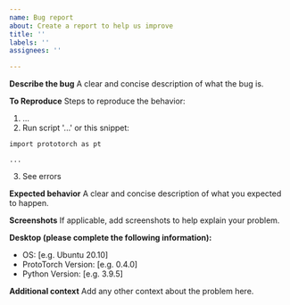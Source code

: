 ```yaml
---
name: Bug report
about: Create a report to help us improve
title: ''
labels: ''
assignees: ''

---
```


**Describe the bug**
A clear and concise description of what the bug is.

**To Reproduce**
Steps to reproduce the behavior:
1. ...
2. Run script '...' or this snippet:
```ptyhon
import prototorch as pt

...
```
3. See errors

**Expected behavior**
A clear and concise description of what you expected to happen.

**Screenshots**
If applicable, add screenshots to help explain your problem.

**Desktop (please complete the following information):**
- OS: [e.g. Ubuntu 20.10]
- ProtoTorch Version: [e.g. 0.4.0]
- Python Version: [e.g. 3.9.5]

**Additional context**
Add any other context about the problem here.
